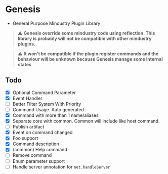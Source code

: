 # Genesis

- General Purpose Mindustry Plugin Library

> :warning: **Genesis override some mindustry code using reflection. This library is probably will not be compatible
> with other mindustry plugins.**

> :warning: **It won't be compatible if the plugin register commands and the behaviour will be unknown
> because Genesis manage some internal states**

## Todo

- [x] Optional Command Parameter
- [x] Event Handler
- [ ] Better Filter System With Priority
- [ ] Command Usage. Auto generated.
- [x] Command with more than 1 name/aliases
- [x] Separate core with common. Common will include like host command.
- [ ] Publish artifact
- [x] Event on command changed
- [x] Foo support
- [x] Command description
- [x] (common) Help command
- [ ] Remove command
- [ ] Enum parameter support
- [ ] Handle server annotation for `net.handleServer`